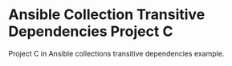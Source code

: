 # Ansible Collection Transitive Dependencies Project C
Project C in Ansible collections transitive dependencies example.
